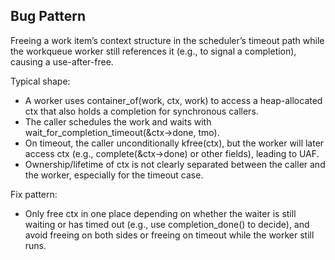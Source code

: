 ## Bug Pattern

Freeing a work item’s context structure in the scheduler’s timeout path while the workqueue worker still references it (e.g., to signal a completion), causing a use-after-free.

Typical shape:
- A worker uses container_of(work, ctx, work) to access a heap-allocated ctx that also holds a completion for synchronous callers.
- The caller schedules the work and waits with wait_for_completion_timeout(&ctx->done, tmo).
- On timeout, the caller unconditionally kfree(ctx), but the worker will later access ctx (e.g., complete(&ctx->done) or other fields), leading to UAF.
- Ownership/lifetime of ctx is not clearly separated between the caller and the worker, especially for the timeout case.

Fix pattern:
- Only free ctx in one place depending on whether the waiter is still waiting or has timed out (e.g., use completion_done() to decide), and avoid freeing on both sides or freeing on timeout while the worker still runs.
